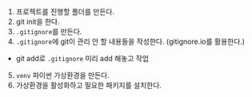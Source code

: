 1. 프로젝트를 진행할 폴더를 만든다.
2. git init을 한다.
3. `.gitignore`를 만든다.
4. `.gitignore`에 git이 관리 안 할 내용들을 작성한다. (gitignore.io를 활용한다.)
  - git add로 `.gitignore` 미리 add 해놓고 작업
5. `venv` 파이썬 가상환경을 만든다.
6. 가상환경을 활성화하고 필요한 패키지를 설치한다.